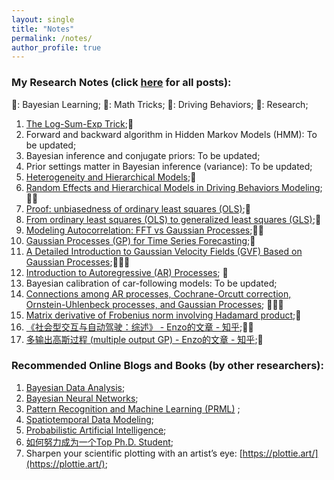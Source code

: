 ```yaml
---
layout: single
title: "Notes"
permalink: /notes/
author_profile: true
---
```


### My Research Notes (click [here](/blog-posts/) for all posts):

📙: Bayesian Learning;
📕: Math Tricks;
📘: Driving Behaviors;
📗: Research;

1. [The Log-Sum-Exp Trick](/posts/logsumexp/);📕
1. Forward and backward algorithm in Hidden Markov Models (HMM): To be updated;
1. Bayesian inference and conjugate priors: To be updated;
1. Prior settings matter in Bayesian inference (variance): To be updated;
1. [Heterogeneity and Hierarchical Models](/posts/hierarchical/);📙
1. [Random Effects and Hierarchical Models in Driving Behaviors Modeling](/posts/random-effects/);📙📘
1. [Proof: unbiasedness of ordinary least squares (OLS)](/posts/ols-unbiased/);📕
1. [From ordinary least squares (OLS) to generalized least squares (GLS)](/posts/ols-to-gls/);📕
1. [Modeling Autocorrelation: FFT vs Gaussian Processes](/posts/autocorrelation);📙📕
2. [Gaussian Processes (GP) for Time Series Forecasting](/posts/gp-time-series/);📙
3. [A Detailed Introduction to Gaussian Velocity Fields (GVF) Based on Gaussian Processes](/posts/GVF/);📙📘📗
1. [Introduction to Autoregressive (AR) Processes](/posts/AR/); 📕
1. Bayesian calibration of car-following models: To be updated;
1. [Connections among AR processes, Cochrane-Orcutt correction, Ornstein-Uhlenbeck processes, and Gaussian
   Processes](/posts/processes_connections/); 📙📕📘
1. [Matrix derivative of Frobenius norm involving Hadamard product](/posts/matrix-derivative/);📕
1. [《社会型交互与自动驾驶：综述》 - Enzo的文章 - 知乎](https://zhuanlan.zhihu.com/p/557203965);📘📗
1. [多输出高斯过程 (multiple output GP) - Enzo的文章 - 知乎](https://zhuanlan.zhihu.com/p/400628960);📙

### Recommended Online Blogs and Books (by other researchers):

1. [Bayesian Data Analysis](https://sites.stat.columbia.edu/gelman/book/);
2. [Bayesian Neural Networks](https://www.cs.toronto.edu/~duvenaud/distill_bayes_net/public/);
1. [Pattern Recognition and Machine Learning (PRML)](https://www.microsoft.com/en-us/research/uploads/prod/2006/01/Bishop-Pattern-Recognition-and-Machine-Learning-2006.pdf)
   ;
1. [Spatiotemporal Data Modeling](https://spatiotemporal-data.github.io/);
2. [Probabilistic Artificial Intelligence](https://arxiv.org/pdf/2502.05244);
3. [如何努力成为一个Top Ph.D. Student](https://github.com/pengsida/learning_research/);
4. Sharpen your scientific plotting with an artist’s eye: [https://plottie.art/](https://plottie.art/);